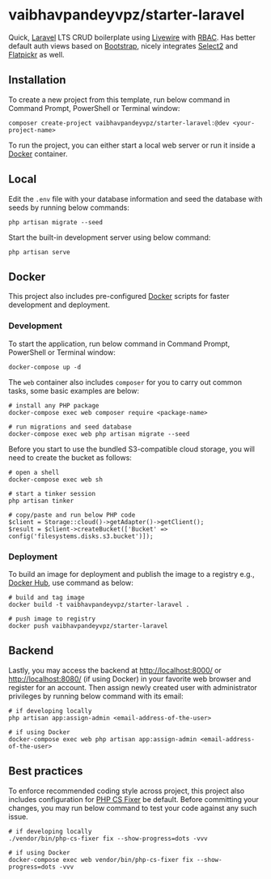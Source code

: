 # vaibhavpandeyvpz/starter-laravel

Quick, [Laravel](https://laravel.com/) LTS CRUD boilerplate using [Livewire](https://laravel-livewire.com/) with [RBAC](https://spatie.be/docs/laravel-permission/v3/introduction).
Has better default auth views based on [Bootstrap](https://getbootstrap.com/docs/4.6/getting-started/introduction/), nicely integrates [Select2](https://select2.org/) and [Flatpickr](https://flatpickr.js.org/) as well.

## Installation

To create a new project from this template, run below command in Command Prompt, PowerShell or Terminal window:

```shell
composer create-project vaibhavpandeyvpz/starter-laravel:@dev <your-project-name>
```

To run the project, you can either start a local web server or run it inside a [Docker](https://www.docker.com/) container.

## Local

Edit the `.env` file with your database information and seed the database with seeds by running below commands:

```shell
php artisan migrate --seed
```

Start the built-in development server using below command:

```shell
php artisan serve
```

## Docker

This project also includes pre-configured [Docker](https://www.docker.com/) scripts for faster development and deployment.

### Development

To start the application, run below command in Command Prompt, PowerShell or Terminal window:

```shell
docker-compose up -d
```

The `web` container also includes `composer` for you to carry out common tasks, some basic examples are below:

```shell
# install any PHP package
docker-compose exec web composer require <package-name>

# run migrations and seed database
docker-compose exec web php artisan migrate --seed
```

Before you start to use the bundled S3-compatible cloud storage, you will need to create the bucket as follows:

```shell
# open a shell
docker-compose exec web sh

# start a tinker session
php artisan tinker

# copy/paste and run below PHP code
$client = Storage::cloud()->getAdapter()->getClient();
$result = $client->createBucket(['Bucket' => config('filesystems.disks.s3.bucket')]);
```

### Deployment

To build an image for deployment and publish the image to a registry e.g., [Docker Hub](https://hub.docker.com/), use command as below:

```shell
# build and tag image
docker build -t vaibhavpandeyvpz/starter-laravel .

# push image to registry
docker push vaibhavpandeyvpz/starter-laravel
```

## Backend

Lastly, you may access the backend at [http://localhost:8000/](http://localhost:8000/) or [http://localhost:8080/](http://localhost:8080/) (if using Docker) in your favorite web browser and register for an account.
Then assign newly created user with administrator privileges by running below command with its email:

```shell
# if developing locally
php artisan app:assign-admin <email-address-of-the-user>

# if using Docker
docker-compose exec web php artisan app:assign-admin <email-address-of-the-user>
```

## Best practices

To enforce recommended coding style across project, this project also includes configuration for [PHP CS Fixer](https://github.com/FriendsOfPHP/PHP-CS-Fixer) be default.
Before committing your changes, you may run below command to test your code against any such issue.

```shell
# if developing locally
./vendor/bin/php-cs-fixer fix --show-progress=dots -vvv

# if using Docker
docker-compose exec web vendor/bin/php-cs-fixer fix --show-progress=dots -vvv
```
